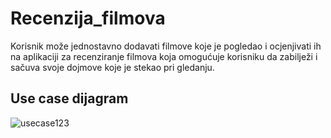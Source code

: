 # Recenzija_filmova

 Korisnik može jednostavno dodavati filmove koje je pogledao i ocjenjivati ih na aplikaciji za recenziranje filmova koja omogućuje korisniku da zabilježi i sačuva svoje dojmove koje je stekao pri gledanju.
## Use case dijagram

![usecase123](https://github.com/MarijaKuric/Recenzija_filmova/assets/159777612/34131f6e-60a6-4e8f-9546-04960b12b914)
